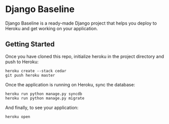 Django Baseline
===============

Django Baseline is a ready-made Django project that helps you deploy to Heroku and get working on your application.

Getting Started
---------------

Once you have cloned this repo, initialize heroku in the project directory and push to Heroku:

```
heroku create --stack cedar
git push heroku master
```

Once the application is running on Heroku, sync the database:

```
heroku run python manage.py syncdb
heroku run python manage.py migrate
```

And finally, to see your application:

```
heroku open
```
